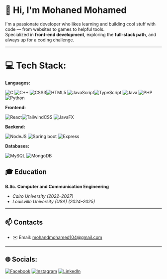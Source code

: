 # 👋 Hi, I'm Mohaned Mohamed

I'm a passionate developer who likes learning and building cool stuff with code — from websites to games to helpful tools.  
Specialized in **front-end development**, exploring the **full-stack path**, and always up for a coding challenge.

---

# 💻 Tech Stack:
**Languages:**  

![C](https://img.shields.io/badge/c-%2300599C.svg?style=for-the-badge&logo=c&logoColor=white) ![C++](https://img.shields.io/badge/c++-%2300599C.svg?style=for-the-badge&logo=c%2B%2B&logoColor=white) 
![CSS3](https://img.shields.io/badge/css3-%231572B6.svg?style=for-the-badge&logo=css3&logoColor=white)![HTML5](https://img.shields.io/badge/html5-%23E34F26.svg?style=for-the-badge&logo=html5&logoColor=white) ![JavaScript](https://img.shields.io/badge/javascript-%23323330.svg?style=for-the-badge&logo=javascript&logoColor=%23F7DF1E)![TypeScript](https://img.shields.io/badge/typescript-%23007ACC.svg?style=for-the-badge&logo=typescript&logoColor=white)
![Java](https://img.shields.io/badge/java-%23ED8B00.svg?style=for-the-badge&logo=openjdk&logoColor=white)  ![PHP](https://img.shields.io/badge/php-%23777BB4.svg?style=for-the-badge&logo=php&logoColor=white) ![Python](https://img.shields.io/badge/python-3670A0?style=for-the-badge&logo=python&logoColor=ffdd54)

**Frontend:**  

![React](https://img.shields.io/badge/react-%2320232a.svg?style=for-the-badge&logo=react&logoColor=%2361DAFB)![TailwindCSS](https://img.shields.io/badge/tailwindcss-%2338B2AC.svg?style=for-the-badge&logo=tailwind-css&logoColor=white) ![JavaFX](https://img.shields.io/badge/javafx-%23FF0000.svg?style=for-the-badge&logo=javafx&logoColor=white)
 
**Backend:** 

![NodeJS](https://img.shields.io/badge/node.js-6DA55F?style=for-the-badge&logo=node.js&logoColor=white) ![Spring boot](https://img.shields.io/badge/SpringBoot-6DB33F?style=flat-square&logo=Spring&logoColor=white) 
 ![Express](https://img.shields.io/badge/Express.js-6DA55F?style=for-the-badge&logo=express&logoColor=fff&style=flat)
 
**Databases:**  

![MySQL](https://img.shields.io/badge/mysql-4479A1.svg?style=for-the-badge&logo=mysql&logoColor=white) ![MongoDB](https://img.shields.io/badge/MongoDB-%234ea94b.svg?style=for-the-badge&logo=mongodb&logoColor=white) 

## 🎓 Education

**B.Sc. Computer and Communication Engineering**  
- *Cairo University (2022–2027)*
- *Louisville University (USA) (2024–2025)*

---

## 📫 Contacts
- ✉️ Email: [mohandmohamed104@gmail.com](mailto:mohandmohamed104@gmail.com)
---
## 🌐 Socials:
[![Facebook](https://img.shields.io/badge/Facebook-%231877F2.svg?logo=Facebook&logoColor=white)](https://www.facebook.com/mohaned.mohamed.760409/) [![Instagram](https://img.shields.io/badge/Instagram-%23E4405F.svg?logo=Instagram&logoColor=white)](https://www.instagram.com/mohaned_m7md/) [![LinkedIn](https://img.shields.io/badge/LinkedIn-%230077B5.svg?logo=linkedin&logoColor=white)](https://www.linkedin.com/in/mohannedmohamed/)
